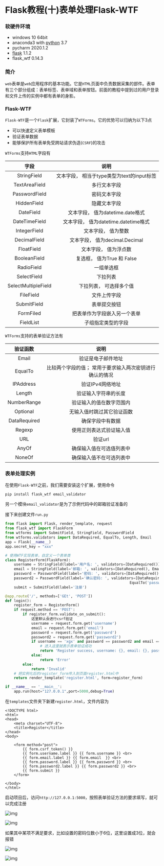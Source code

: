 # Flask教程(十)表单处理Flask-WTF

### 软硬件环境

- windows 10 64bit
- anaconda3 with [python](https://xugaoxiang.com/tag/python/) 3.7
- pycharm 2020.1.2
- [flask](https://xugaoxiang.com/tag/flask/) 1.1.2
- flask_wtf 0.14.3

### 简介

`web`表单是`web`应用程序的基本功能。它是`HTML`页面中负责数据采集的部件。表单有三个部分组成：表单标签、表单域和表单按钮。前面的教程中提到过的用户登录和文件上传的实例中都有表单的身影。

### Flask-WTF

`Flask-WTF`是一个`Flask`扩展，它封装了`WTForms`。它的优势可以归纳为以下3点

- 可以快速定义表单模板
- 验证表单数据
- 能够保护所有表单免受跨站请求伪造(`CSRF`)的攻击

`WTForms`支持`HTML`字段有

|        字段         |                    说明                    |
| :-----------------: | :----------------------------------------: |
|     StringField     | 文本字段， 相当于type类型为text的input标签 |
|    TextAreaField    |                多行文本字段                |
|    PasswordField    |                密码文本字段                |
|     HiddenField     |                隐藏文本字段                |
|      DateField      |      文本字段， 值为datetime.date格式      |
|    DateTimeField    |    文本字段， 值为datetime.datetime格式    |
|    IntegerField     |            文本字段， 值为整数             |
|    DecimalField     |       文本字段， 值为decimal.Decimal       |
|     FloatField      |           文本字段， 值为浮点数            |
|    BooleanField     |         复选框， 值为True 和 False         |
|     RadioField      |                 一组单选框                 |
|     SelectField     |                  下拉列表                  |
| SelectMultipleField |          下拉列表， 可选择多个值           |
|      FileField      |                文件上传字段                |
|     SubmitField     |                表单提交按钮                |
|      FormFiled      |        把表单作为字段嵌入另一个表单        |
|      FieldList      |             子组指定类型的字段             |

`WTForms`支持的表单验证方法有

|   验证函数   |                          说明                           |
| :----------: | :-----------------------------------------------------: |
|    Email     |                   验证是电子邮件地址                    |
|   EqualTo    | 比较两个字段的值； 常用于要求输入两次密钥进行确认的情况 |
|  IPAddress   |                    验证IPv4网络地址                     |
|    Length    |                  验证输入字符串的长度                   |
| NumberRange  |                验证输入的值在数字范围内                 |
|   Optional   |               无输入值时跳过其它验证函数                |
| DataRequired |                    确保字段中有数据                     |
|    Regexp    |                使用正则表达式验证输入值                 |
|     URL      |                         验证url                         |
|    AnyOf     |                确保输入值在可选值列表中                 |
|    NoneOf    |                确保输入值不在可选列表中                 |

### 表单处理实例

在使用`Flask-WTF`之前，我们需要安装这个扩展，使用命令

```
pip install flask_wtf email_validator
```

另一个模块`email_validator`是为了示例代码中的邮箱验证准备的

接下来创建文件`run.py`

```python
from flask import Flask, render_template, request
from flask_wtf import FlaskForm
from wtforms import SubmitField, StringField, PasswordField
from wtforms.validators import DataRequired, EqualTo, Length, Email
app = Flask(__name__)
app.secret_key = "xxx"

# 使用WTF实现表单，自定义一个表单类
class RegisterForm(FlaskForm):
    username = StringField(label='用户名: ', validators=[DataRequired()])
    email = StringField(label='邮箱: ', validators=[DataRequired(), Email(message='邮箱格式错误')])
    password = PasswordField(label='密码: ', validators=[DataRequired(), Length(6, 16, message='密码格式错误')])
    password2 = PasswordField(label='确认密码: ', validators=[DataRequired(), Length(6, 16, message='密码格式错误'),
                                                         EqualTo('password', message='密码不一致')])
    submit = SubmitField(label='注册')

@app.route('/', methods=['GEt', 'POST'])
def login():
    register_form = RegisterForm()
    if request.method == 'POST':
        if register_form.validate_on_submit():
            这里默认会进行csrf验证
            username = request.form.get('username')
            email = request.form.get('email')
            password = request.form.get('password')
            password2 = request.form.get('password2')
            if username == 'xgx' and password == password2 and email == 'test@gmail.com':
                # 进入这里就表示表单验证成功
                return 'Register success, username: {}, email: {}, password: {}'.format(username, email, password)
            else:
                return 'Error'
        else:
            return 'Invalid'
    # 把实例化后的register_form传入到页面register.html中
    return render_template('register.html', form=register_form)

if __name__ == '__main__':
    app.run(host="127.0.0.1",port=5000,debug=True)
```

在`templates`文件夹下新建`register.html`，文件内容为

```
<!DOCTYPE html>
<html>
<head>
    <meta charset="UTF-8">
    <title>Register</title>
</head>
<body>

    <form method="post">
        {{ form.csrf_token() }}
        {{ form.username.label }} {{ form.username }} <br>
        {{ form.email.label }} {{ form.email  }} <br>
        {{ form.password.label }} {{ form.password }} <br>
        {{ form.password2.label }} {{ form.password2 }} <br>
        {{ form.submit }}
    </form>

</body>
</html>
```

启动项目后，访问`http://127.0.0.1:5000`，按照表单验证方法的要求填写，就可以完成注册

![img](https://cdn.jsdelivr.net/gh/Killer-89757/PicBed/images/2024%2F05%2F9ad3c5d1fc96cf0c-594861.png)

![img](https://cdn.jsdelivr.net/gh/Killer-89757/PicBed/images/2024%2F05%2F880394750295add3-769e64.png)

如果其中某项不满足要求，比如设置的密码位数小于6位，这里设置成3位，就会报错

![img](https://cdn.jsdelivr.net/gh/Killer-89757/PicBed/images/2024%2F05%2Fb44a667ed124af52-721e03.png)

![img](https://cdn.jsdelivr.net/gh/Killer-89757/PicBed/images/2024%2F05%2Feb41da6316d5a717-8e0b50.png)